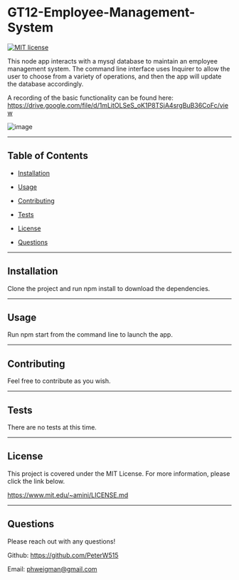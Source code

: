 # GT12-Employee-Management-System

  [![MIT license](https://img.shields.io/badge/License-MIT-blue.svg)](https://lbesson.mit-license.org/)

  This node app interacts with a mysql database to maintain an employee management system. The command line interface uses Inquirer to allow the user to choose from a variety of operations, and then the app will update the database accordingly.
  
  A recording of the basic functionality can be found here: https://drive.google.com/file/d/1mLitOLSeS_oK1P8TSjA4srgBuB36CoFc/view
  
  ![image](https://user-images.githubusercontent.com/78565748/126253570-6557e4f4-4ff4-40a2-898b-8f73640207d8.png)


  ---

  ## Table of Contents
  
  - [Installation](#installation)
  
  - [Usage](#usage)
  
  - [Contributing](#contributing)
  
  - [Tests](#tests)
  
  - [License](#license)
  
  - [Questions](#questions)
  
  ---
  
  ## Installation

  Clone the project and run npm install to download the dependencies.

  ---
  
  ## Usage

  Run npm start from the command line to launch the app.

  ---
  
  ## Contributing

  Feel free to contribute as you wish.

  ---
  
  ## Tests

  There are no tests at this time.

  ---
  
  ## License

  This project is covered under the MIT License. For more information, please click the link below.

  https://www.mit.edu/~amini/LICENSE.md

  ---
  
  ## Questions
  
  Please reach out with any questions!
  
  Github: https://github.com/PeterW515

  Email: phweigman@gmail.com
  
